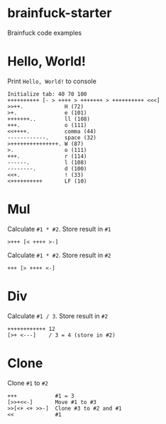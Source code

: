 # brainfuck-starter
Brainfuck code examples

# Hello, World!

Print `Hello, World!` to console

    Initialize tab: 40 70 100
    ++++++++++ [- > ++++ > +++++++ > ++++++++++ <<<]
    >>++.             H (72)
    >+.               e (101)
    +++++++..         ll (108)
    +++.              o (111)
    <<++++.           comma (44)
    ------------.     space (32)
    >+++++++++++++++. W (87)
    >.                o (111)
    +++.              r (114)
    ------.           l (108)
    --------.         d (100)
    <<+.              ! (33)
    <++++++++++       LF (10)

# Mul

Calculate `#1 * #2`. Store result in `#1`

    >+++ [< ++++ >-]

Calculate `#1 * #2`. Store result in `#2`

    +++ [> ++++ <-]

# Div

Calculate `#1 / 3`. Store result in `#2`

    ++++++++++++ 12
    [>+ <---]    / 3 = 4 (store in #2)

# Clone

Clone `#1` to `#2`

    +++            #1 = 3
    [>>+<<-]       Move #1 to #3
    >>[<+ <+ >>-]  Clone #3 to #2 and #1
    <<             #1
